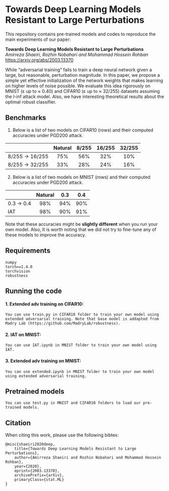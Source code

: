 # Towards Deep Learning Models Resistant to Large Perturbations

This repository contains pre-trained models and codes to reproduce the main experiments of our paper:

**Towards Deep Learning Models Resistant to Large Perturbations**  
*Amirreza Shaeiri, Rozhin Nobahari and Mohammad Hossein Rohban*  
https://arxiv.org/abs/2003.13370

While “adversarial training” fails to train a deep neural network given a large, but reasonable, perturbation magnitude. In this paper, we propose a simple yet effective initialization of the network weights that makes learning on higher levels of noise possible. We evaluate this idea rigorously on MNIST (ε up to ≈ 0.40) and CIFAR10 (ε up to ≈ 32/255) datasets assuming the l-inf attack model. Also, we have interesting theoretical results about the optimal robust classifier. 


## Benchmarks

1. Below is a list of two models on CIFAR10 (rows) and their computed accuracies under PGD200 attack.

|                 | Natural |  8/255  |  16/255 |  32/255 |
|-----------------|:-------:|:-------:|:-------:|:-------:|
| 8/255 -> 16/255 |   75%   |   56%   |   32%   |   10%   |
| 8/255 -> 32/255 |   33%   |   28%   |   24%   |   16%   |


2. Below is a list of two models on MNIST (rows) and their computed accuracies under PGD200 attack.

|            | Natural |   0.3   |   0.4   |
|------------|:-------:|:-------:|:-------:|
| 0.3 -> 0.4 |   98%   |   94%   |   90%   |
| IAT        |   98%   |   90%   |   91%   |

Note that these accuracies might be **slightly different** when you run your own model. Also, It is worth noting that we did not try to fine-tune any of these models to improve the accuracy.


## Requirements
```
numpy
torch==1.4.0
torchvision
robustness
```


## Running the code

#### 1. Extended adv training on CIFAR10:
```
You can use train.py in CIFAR10 folder to train your own model using extended adversarial training. Note that base model is addapted from Madry Lab (https://github.com/MadryLab/robustness).
```

#### 2. IAT on MNIST:
```
You can use IAT.ipynb in MNIST folder to train your own model using IAT.
```

#### 3. Extended adv training on MNIST:
```
You can use extended.ipynb in MNIST folder to train your own model using extended adversarial training.
```

## Pretrained models
```
You can use test.py in MNIST and CIFAR10 folders to load our pre-trained models.
```


## Citation
When citing this work, please use the following bibtex:

    @misc{shaeiri2020deep,
        title={Towards Deep Learning Models Resistant to Large Perturbations},
        author={Amirreza Shaeiri and Rozhin Nobahari and Mohammad Hossein Rohban},
        year={2020},
        eprint={2003.13370},
        archivePrefix={arXiv},
        primaryClass={stat.ML}
    }
